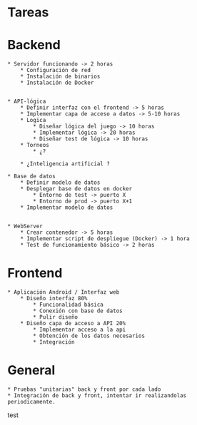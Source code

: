 # Tareas


# Backend
	* Servidor funcionando -> 2 horas
		* Configuración de red
		* Instalación de binarios
		* Instalación de Docker


	* API-lógica
		* Definir interfaz con el frontend -> 5 horas
		* Implementar capa de acceso a datos -> 5-10 horas
		* Logica
			* Diseñar lógica del juego -> 10 horas
			* Implementar lógica -> 20 horas
			* Diseñar test de lógica -> 10 horas
		* Torneos
			* ¿?

		* ¿Inteligencia artificial ? 

	* Base de datos
		* Definir modelo de datos
		* Desplegar base de datos en docker
			* Entorno de test -> puerto X
			* Entorno de prod -> puerto X+1
		* Implementar modelo de datos	
		

	* WebServer
		* Crear contenedor -> 5 horas
		* Implementar script de despliegue (Docker) -> 1 hora
		* Test de funcionamiento básico -> 2 horas


# Frontend

	* Aplicación Android / Interfaz web
		* Diseño interfaz 80%
			* Funcionalidad básica
			* Conexión con base de datos
			* Pulir diseño
		* Diseño capa de acceso a API 20%
			* Implementar acceso a la api
			* Obtención de los datos necesarios
			* Integración


# General
	* Pruebas "unitarias" back y front por cada lado
	* Integración de back y front, intentar ir realizandolas periodicamente.







test

